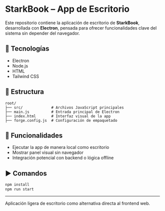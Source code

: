 # StarkBook – App de Escritorio

Este repositorio contiene la aplicación de escritorio de **StarkBook**, desarrollada con **Electron**, pensada para ofrecer funcionalidades clave del sistema sin depender del navegador.

## 🚀 Tecnologías
- Electron
- Node.js
- HTML
- Tailwind CSS

## 📁 Estructura
```
root/
├── src/             # Archivos JavaScript principales
├── main.js          # Entrada principal de Electron
├── index.html       # Interfaz visual de la app
├── forge.config.js  # Configuración de empaquetado
```

## 🎯 Funcionalidades
- Ejecutar la app de manera local como escritorio
- Mostrar panel visual sin navegador
- Integración potencial con backend o lógica offline

## ▶️ Comandos
```bash
npm install
npm run start
```

---
Aplicación ligera de escritorio como alternativa directa al frontend web.

